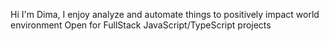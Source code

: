 
Hi I'm Dima, 
I enjoy analyze and automate things to positively impact world environment
Open for FullStack JavaScript/TypeScript projects 

